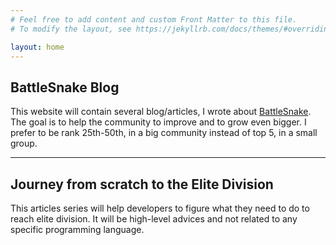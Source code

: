 ```yaml
---
# Feel free to add content and custom Front Matter to this file.
# To modify the layout, see https://jekyllrb.com/docs/themes/#overriding-theme-defaults

layout: home
---
```



## BattleSnake Blog

This website will contain several blog/articles, I wrote about [BattleSnake](https://play.battlesnake.com). The goal is to help the community to improve and to grow even bigger. I prefer to be rank 25th-50th, in a big community  instead of top 5, in a small group.

---


## Journey  from scratch to the Elite Division

This articles series will help developers to figure what they need to do to reach elite division. It will be high-level advices and not related to any specific programming language.